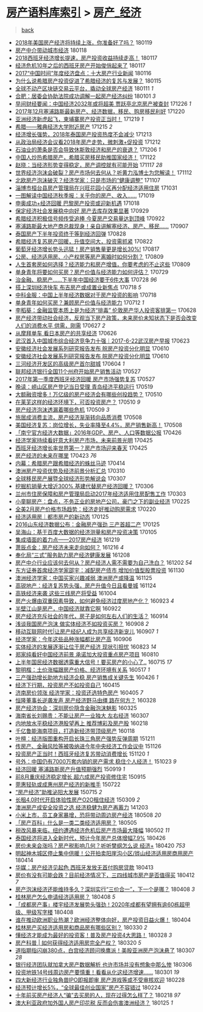 [房产语料库索引](../../README.md)  > [房产_经济](房产_经济.md)
====
> [back](../README.md)

- [2018年美国房产经济将持续上涨，你准备好了吗？](http://jkwz.applinzi.com/ittc/7060239253357724689.html#2018%E5%B9%B4%E7%BE%8E%E5%9B%BD%E6%88%BF%E4%BA%A7%E7%BB%8F%E6%B5%8E%E5%B0%86%E6%8C%81%E7%BB%AD%E4%B8%8A%E6%B6%A8%EF%BC%8C%E4%BD%A0%E5%87%86%E5%A4%87%E5%A5%BD%E4%BA%86%E5%90%97%EF%BC%9F) 180119  
- [房产中介带动城市经济](http://jkwz.applinzi.com/ittc/7059940765885531153.html#%E6%88%BF%E4%BA%A7%E4%B8%AD%E4%BB%8B%E5%B8%A6%E5%8A%A8%E5%9F%8E%E5%B8%82%E7%BB%8F%E6%B5%8E) 180118  
- [2018西班牙经济增长提速，房产投资收益持续走高！](http://jkwz.applinzi.com/ittc/7059484341841691654.html#2018%E8%A5%BF%E7%8F%AD%E7%89%99%E7%BB%8F%E6%B5%8E%E5%A2%9E%E9%95%BF%E6%8F%90%E9%80%9F%EF%BC%8C%E6%88%BF%E4%BA%A7%E6%8A%95%E8%B5%84%E6%94%B6%E7%9B%8A%E6%8C%81%E7%BB%AD%E8%B5%B0%E9%AB%98%EF%BC%81) 180117  
- [经济危机10年之后的西班牙房产开始俊俏起来了](http://jkwz.applinzi.com/ittc/7059470127374795787.html#%E7%BB%8F%E6%B5%8E%E5%8D%B1%E6%9C%BA10%E5%B9%B4%E4%B9%8B%E5%90%8E%E7%9A%84%E8%A5%BF%E7%8F%AD%E7%89%99%E6%88%BF%E4%BA%A7%E5%BC%80%E5%A7%8B%E4%BF%8A%E4%BF%8F%E8%B5%B7%E6%9D%A5%E4%BA%86) 180117  
- [2017“中国时间”年度经济盘点：十大房产行业新闻](http://jkwz.applinzi.com/ittc/7059106626202502151.html#2017%E2%80%9C%E4%B8%AD%E5%9B%BD%E6%97%B6%E9%97%B4%E2%80%9D%E5%B9%B4%E5%BA%A6%E7%BB%8F%E6%B5%8E%E7%9B%98%E7%82%B9%EF%BC%9A%E5%8D%81%E5%A4%A7%E6%88%BF%E4%BA%A7%E8%A1%8C%E4%B8%9A%E6%96%B0%E9%97%BB) 180116  
- [为什么说希腊房产投资促进了希腊经济的复苏与发展？](http://jkwz.applinzi.com/ittc/7058856393501574151.html#%E4%B8%BA%E4%BB%80%E4%B9%88%E8%AF%B4%E5%B8%8C%E8%85%8A%E6%88%BF%E4%BA%A7%E6%8A%95%E8%B5%84%E4%BF%83%E8%BF%9B%E4%BA%86%E5%B8%8C%E8%85%8A%E7%BB%8F%E6%B5%8E%E7%9A%84%E5%A4%8D%E8%8B%8F%E4%B8%8E%E5%8F%91%E5%B1%95%EF%BC%9F) 180115  
- [全球不动产区块链交易云平台，撬动全球房产经济](http://jkwz.applinzi.com/ittc/7057267018741318666.html#%E5%85%A8%E7%90%83%E4%B8%8D%E5%8A%A8%E4%BA%A7%E5%8C%BA%E5%9D%97%E9%93%BE%E4%BA%A4%E6%98%93%E4%BA%91%E5%B9%B3%E5%8F%B0%EF%BC%8C%E6%92%AC%E5%8A%A8%E5%85%A8%E7%90%83%E6%88%BF%E4%BA%A7%E7%BB%8F%E6%B5%8E) 180111 *1* 
- [合肥：居委会协助法院成功调解一起房产经济纠纷](http://jkwz.applinzi.com/ittc/7053659303695614992.html#%E5%90%88%E8%82%A5%EF%BC%9A%E5%B1%85%E5%A7%94%E4%BC%9A%E5%8D%8F%E5%8A%A9%E6%B3%95%E9%99%A2%E6%88%90%E5%8A%9F%E8%B0%83%E8%A7%A3%E4%B8%80%E8%B5%B7%E6%88%BF%E4%BA%A7%E7%BB%8F%E6%B5%8E%E7%BA%A0%E7%BA%B7) 180101 *3* 
- [早间财经要闻：中国经济2032年或将超美 贾跃亭北京房产被查封](http://jkwz.applinzi.com/ittc/7051310027325834256.html#%E6%97%A9%E9%97%B4%E8%B4%A2%E7%BB%8F%E8%A6%81%E9%97%BB%EF%BC%9A%E4%B8%AD%E5%9B%BD%E7%BB%8F%E6%B5%8E2032%E5%B9%B4%E6%88%96%E5%B0%86%E8%B6%85%E7%BE%8E+%E8%B4%BE%E8%B7%83%E4%BA%AD%E5%8C%97%E4%BA%AC%E6%88%BF%E4%BA%A7%E8%A2%AB%E6%9F%A5%E5%B0%81) 171226 *1* 
- [2017年12月塞浦路斯最新房产、经济数据，移民、购房移民利好](http://jkwz.applinzi.com/ittc/7049187258505102353.html#2017%E5%B9%B412%E6%9C%88%E5%A1%9E%E6%B5%A6%E8%B7%AF%E6%96%AF%E6%9C%80%E6%96%B0%E6%88%BF%E4%BA%A7%E3%80%81%E7%BB%8F%E6%B5%8E%E6%95%B0%E6%8D%AE%EF%BC%8C%E7%A7%BB%E6%B0%91%E3%80%81%E8%B4%AD%E6%88%BF%E7%A7%BB%E6%B0%91%E5%88%A9%E5%A5%BD) 171220  
- [亚洲经济新虎起飞，柬埔寨房产投资正当时！](http://jkwz.applinzi.com/ittc/7048469593977259024.html#%E4%BA%9A%E6%B4%B2%E7%BB%8F%E6%B5%8E%E6%96%B0%E8%99%8E%E8%B5%B7%E9%A3%9E%EF%BC%8C%E6%9F%AC%E5%9F%94%E5%AF%A8%E6%88%BF%E4%BA%A7%E6%8A%95%E8%B5%84%E6%AD%A3%E5%BD%93%E6%97%B6%EF%BC%81) 171219 *1* 
- [希腊——雅典经济大学附近房产](http://jkwz.applinzi.com/ittc/7047262058364535825.html#%E5%B8%8C%E8%85%8A%E2%80%94%E2%80%94%E9%9B%85%E5%85%B8%E7%BB%8F%E6%B5%8E%E5%A4%A7%E5%AD%A6%E9%99%84%E8%BF%91%E6%88%BF%E4%BA%A7) 171215 *2* 
- [经济增长强势，2018年泰国房产投资热度不会减少](http://jkwz.applinzi.com/ittc/7046510095867855889.html#%E7%BB%8F%E6%B5%8E%E5%A2%9E%E9%95%BF%E5%BC%BA%E5%8A%BF%EF%BC%8C2018%E5%B9%B4%E6%B3%B0%E5%9B%BD%E6%88%BF%E4%BA%A7%E6%8A%95%E8%B5%84%E7%83%AD%E5%BA%A6%E4%B8%8D%E4%BC%9A%E5%87%8F%E5%B0%91) 171213  
- [从政治局经济会议看2018年房产走势，微刺激+促投资](http://jkwz.applinzi.com/ittc/7046135120275178512.html#%E4%BB%8E%E6%94%BF%E6%B2%BB%E5%B1%80%E7%BB%8F%E6%B5%8E%E4%BC%9A%E8%AE%AE%E7%9C%8B2018%E5%B9%B4%E6%88%BF%E4%BA%A7%E8%B5%B0%E5%8A%BF%EF%BC%8C%E5%BE%AE%E5%88%BA%E6%BF%80%2B%E4%BF%83%E6%8A%95%E8%B5%84) 171212  
- [石油业的萧条是否会导致休斯敦经济和房产的衰退？](http://jkwz.applinzi.com/ittc/7043978505904194577.html#%E7%9F%B3%E6%B2%B9%E4%B8%9A%E7%9A%84%E8%90%A7%E6%9D%A1%E6%98%AF%E5%90%A6%E4%BC%9A%E5%AF%BC%E8%87%B4%E4%BC%91%E6%96%AF%E6%95%A6%E7%BB%8F%E6%B5%8E%E5%92%8C%E6%88%BF%E4%BA%A7%E7%9A%84%E8%A1%B0%E9%80%80%EF%BC%9F) 171206 *1* 
- [中国人炒热希腊房产，希腊买房移民助推国家经济！](http://jkwz.applinzi.com/ittc/7038829831570064400.html#%E4%B8%AD%E5%9B%BD%E4%BA%BA%E7%82%92%E7%83%AD%E5%B8%8C%E8%85%8A%E6%88%BF%E4%BA%A7%EF%BC%8C%E5%B8%8C%E8%85%8A%E4%B9%B0%E6%88%BF%E7%A7%BB%E6%B0%91%E5%8A%A9%E6%8E%A8%E5%9B%BD%E5%AE%B6%E7%BB%8F%E6%B5%8E%EF%BC%81) 171122  
- [赵晓：当经济形势变得稳定，房产调控就有可能开始](http://jkwz.applinzi.com/ittc/7036831982686831633.html#%E8%B5%B5%E6%99%93%EF%BC%9A%E5%BD%93%E7%BB%8F%E6%B5%8E%E5%BD%A2%E5%8A%BF%E5%8F%98%E5%BE%97%E7%A8%B3%E5%AE%9A%EF%BC%8C%E6%88%BF%E4%BA%A7%E8%B0%83%E6%8E%A7%E5%B0%B1%E6%9C%89%E5%8F%AF%E8%83%BD%E5%BC%80%E5%A7%8B) 171117 *28* 
- [世界经济泡沫会破裂？房产市场何去何从？听黄力泓博士为您解读！](http://jkwz.applinzi.com/ittc/7035068648262206481.html#%E4%B8%96%E7%95%8C%E7%BB%8F%E6%B5%8E%E6%B3%A1%E6%B2%AB%E4%BC%9A%E7%A0%B4%E8%A3%82%EF%BC%9F%E6%88%BF%E4%BA%A7%E5%B8%82%E5%9C%BA%E4%BD%95%E5%8E%BB%E4%BD%95%E4%BB%8E%EF%BC%9F%E5%90%AC%E9%BB%84%E5%8A%9B%E6%B3%93%E5%8D%9A%E5%A3%AB%E4%B8%BA%E6%82%A8%E8%A7%A3%E8%AF%BB%EF%BC%81) 171112  
- [北欧房产泡沫破灭？经济学家：只是市场的“健康调整”](http://jkwz.applinzi.com/ittc/7033207547513799696.html#%E5%8C%97%E6%AC%A7%E6%88%BF%E4%BA%A7%E6%B3%A1%E6%B2%AB%E7%A0%B4%E7%81%AD%EF%BC%9F%E7%BB%8F%E6%B5%8E%E5%AD%A6%E5%AE%B6%EF%BC%9A%E5%8F%AA%E6%98%AF%E5%B8%82%E5%9C%BA%E7%9A%84%E2%80%9C%E5%81%A5%E5%BA%B7%E8%B0%83%E6%95%B4%E2%80%9D) 171107  
- [淄博市桓台县房产管理局在兴旺花园小区再分配经济适用住房](http://jkwz.applinzi.com/ittc/7030516740495246352.html#%E6%B7%84%E5%8D%9A%E5%B8%82%E6%A1%93%E5%8F%B0%E5%8E%BF%E6%88%BF%E4%BA%A7%E7%AE%A1%E7%90%86%E5%B1%80%E5%9C%A8%E5%85%B4%E6%97%BA%E8%8A%B1%E5%9B%AD%E5%B0%8F%E5%8C%BA%E5%86%8D%E5%88%86%E9%85%8D%E7%BB%8F%E6%B5%8E%E9%80%82%E7%94%A8%E4%BD%8F%E6%88%BF) 171031  
- [一图解读中国经济秋季报：关乎你的房产、收入……](http://jkwz.applinzi.com/ittc/7026191762350146576.html#%E4%B8%80%E5%9B%BE%E8%A7%A3%E8%AF%BB%E4%B8%AD%E5%9B%BD%E7%BB%8F%E6%B5%8E%E7%A7%8B%E5%AD%A3%E6%8A%A5%EF%BC%9A%E5%85%B3%E4%B9%8E%E4%BD%A0%E7%9A%84%E6%88%BF%E4%BA%A7%E3%80%81%E6%94%B6%E5%85%A5%E2%80%A6%E2%80%A6) 171019  
- [申奥成功+经济回暖 巴黎房产投资或迎新机遇](http://jkwz.applinzi.com/ittc/7025740197994693648.html#%E7%94%B3%E5%A5%A5%E6%88%90%E5%8A%9F%2B%E7%BB%8F%E6%B5%8E%E5%9B%9E%E6%9A%96+%E5%B7%B4%E9%BB%8E%E6%88%BF%E4%BA%A7%E6%8A%95%E8%B5%84%E6%88%96%E8%BF%8E%E6%96%B0%E6%9C%BA%E9%81%87) 171018  
- [保定经济社会发展稳中向好 房产去库存效果显著](http://jkwz.applinzi.com/ittc/7018679768986420240.html#%E4%BF%9D%E5%AE%9A%E7%BB%8F%E6%B5%8E%E7%A4%BE%E4%BC%9A%E5%8F%91%E5%B1%95%E7%A8%B3%E4%B8%AD%E5%90%91%E5%A5%BD+%E6%88%BF%E4%BA%A7%E5%8E%BB%E5%BA%93%E5%AD%98%E6%95%88%E6%9E%9C%E6%98%BE%E8%91%97) 170929  
- [希腊经济积极信号频传受追捧 今夏房产交易量达到顶峰](http://jkwz.applinzi.com/ittc/7016149523020383248.html#%E5%B8%8C%E8%85%8A%E7%BB%8F%E6%B5%8E%E7%A7%AF%E6%9E%81%E4%BF%A1%E5%8F%B7%E9%A2%91%E4%BC%A0%E5%8F%97%E8%BF%BD%E6%8D%A7+%E4%BB%8A%E5%A4%8F%E6%88%BF%E4%BA%A7%E4%BA%A4%E6%98%93%E9%87%8F%E8%BE%BE%E5%88%B0%E9%A1%B6%E5%B3%B0) 170922  
- [塞浦路斯最大地产商总裁现身！亲自讲解塞经济、房产、移民……](http://jkwz.applinzi.com/ittc/7010523634328929296.html#%E5%A1%9E%E6%B5%A6%E8%B7%AF%E6%96%AF%E6%9C%80%E5%A4%A7%E5%9C%B0%E4%BA%A7%E5%95%86%E6%80%BB%E8%A3%81%E7%8E%B0%E8%BA%AB%EF%BC%81%E4%BA%B2%E8%87%AA%E8%AE%B2%E8%A7%A3%E5%A1%9E%E7%BB%8F%E6%B5%8E%E3%80%81%E6%88%BF%E4%BA%A7%E3%80%81%E7%A7%BB%E6%B0%91%E2%80%A6%E2%80%A6) 170907  
- [泰国房产下半年投资终于等到经济回弹](http://jkwz.applinzi.com/ittc/7006777221564597265.html#%E6%B3%B0%E5%9B%BD%E6%88%BF%E4%BA%A7%E4%B8%8B%E5%8D%8A%E5%B9%B4%E6%8A%95%E8%B5%84%E7%BB%88%E4%BA%8E%E7%AD%89%E5%88%B0%E7%BB%8F%E6%B5%8E%E5%9B%9E%E5%BC%B9) 170828  
- [希腊经济复苏房产回暖，升值空间大，投资需抓紧](http://jkwz.applinzi.com/ittc/7004622381610714128.html#%E5%B8%8C%E8%85%8A%E7%BB%8F%E6%B5%8E%E5%A4%8D%E8%8B%8F%E6%88%BF%E4%BA%A7%E5%9B%9E%E6%9A%96%EF%BC%8C%E5%8D%87%E5%80%BC%E7%A9%BA%E9%97%B4%E5%A4%A7%EF%BC%8C%E6%8A%95%E8%B5%84%E9%9C%80%E6%8A%93%E7%B4%A7) 170822  
- [葡萄牙经济增长势头迅猛！房产销售量更是增长30%!](http://jkwz.applinzi.com/ittc/7002702646291743761.html#%E8%91%A1%E8%90%84%E7%89%99%E7%BB%8F%E6%B5%8E%E5%A2%9E%E9%95%BF%E5%8A%BF%E5%A4%B4%E8%BF%85%E7%8C%9B%EF%BC%81%E6%88%BF%E4%BA%A7%E9%94%80%E5%94%AE%E9%87%8F%E6%9B%B4%E6%98%AF%E5%A2%9E%E9%95%BF30%25%21) 170817  
- [公房、经济适用房、小产权房等房产离婚时如何分割？](http://jkwz.applinzi.com/ittc/6999811542298919952.html#%E5%85%AC%E6%88%BF%E3%80%81%E7%BB%8F%E6%B5%8E%E9%80%82%E7%94%A8%E6%88%BF%E3%80%81%E5%B0%8F%E4%BA%A7%E6%9D%83%E6%88%BF%E7%AD%89%E6%88%BF%E4%BA%A7%E7%A6%BB%E5%A9%9A%E6%97%B6%E5%A6%82%E4%BD%95%E5%88%86%E5%89%B2%EF%BC%9F) 170809  
- [人生首套房如何选择？经济能力和房产增值，你要考虑的不止这些](http://jkwz.applinzi.com/ittc/6999748605915956240.html#%E4%BA%BA%E7%94%9F%E9%A6%96%E5%A5%97%E6%88%BF%E5%A6%82%E4%BD%95%E9%80%89%E6%8B%A9%EF%BC%9F%E7%BB%8F%E6%B5%8E%E8%83%BD%E5%8A%9B%E5%92%8C%E6%88%BF%E4%BA%A7%E5%A2%9E%E5%80%BC%EF%BC%8C%E4%BD%A0%E8%A6%81%E8%80%83%E8%99%91%E7%9A%84%E4%B8%8D%E6%AD%A2%E8%BF%99%E4%BA%9B) 170809  
- [单身青年将要如何买房？房产价值与经济能力如何评估？](http://jkwz.applinzi.com/ittc/6995793232993453072.html#%E5%8D%95%E8%BA%AB%E9%9D%92%E5%B9%B4%E5%B0%86%E8%A6%81%E5%A6%82%E4%BD%95%E4%B9%B0%E6%88%BF%EF%BC%9F%E6%88%BF%E4%BA%A7%E4%BB%B7%E5%80%BC%E4%B8%8E%E7%BB%8F%E6%B5%8E%E8%83%BD%E5%8A%9B%E5%A6%82%E4%BD%95%E8%AF%84%E4%BC%B0%EF%BC%9F) 170729  
- [治金融、稳房产……下半年中国经济要干6件大事](http://jkwz.applinzi.com/ittc/6995153463905092624.html#%E6%B2%BB%E9%87%91%E8%9E%8D%E3%80%81%E7%A8%B3%E6%88%BF%E4%BA%A7%E2%80%A6%E2%80%A6%E4%B8%8B%E5%8D%8A%E5%B9%B4%E4%B8%AD%E5%9B%BD%E7%BB%8F%E6%B5%8E%E8%A6%81%E5%B9%B26%E4%BB%B6%E5%A4%A7%E4%BA%8B) 170728 *96* 
- [搭上深圳经济快车 布吉房产或成置业新焦点](http://jkwz.applinzi.com/ittc/6991706877036332049.html#%E6%90%AD%E4%B8%8A%E6%B7%B1%E5%9C%B3%E7%BB%8F%E6%B5%8E%E5%BF%AB%E8%BD%A6+%E5%B8%83%E5%90%89%E6%88%BF%E4%BA%A7%E6%88%96%E6%88%90%E7%BD%AE%E4%B8%9A%E6%96%B0%E7%84%A6%E7%82%B9) 170718 *5* 
- [中科金服：中国上半年经济数据对于房产投资的影响](http://jkwz.applinzi.com/ittc/6991699160083203089.html#%E4%B8%AD%E7%A7%91%E9%87%91%E6%9C%8D%EF%BC%9A%E4%B8%AD%E5%9B%BD%E4%B8%8A%E5%8D%8A%E5%B9%B4%E7%BB%8F%E6%B5%8E%E6%95%B0%E6%8D%AE%E5%AF%B9%E4%BA%8E%E6%88%BF%E4%BA%A7%E6%8A%95%E8%B5%84%E7%9A%84%E5%BD%B1%E5%93%8D) 170718  
- [单身青年如何买房？兼顾房产价值与经济能力](http://jkwz.applinzi.com/ittc/6989510243443541009.html#%E5%8D%95%E8%BA%AB%E9%9D%92%E5%B9%B4%E5%A6%82%E4%BD%95%E4%B9%B0%E6%88%BF%EF%BC%9F%E5%85%BC%E9%A1%BE%E6%88%BF%E4%BA%A7%E4%BB%B7%E5%80%BC%E4%B8%8E%E7%BB%8F%E6%B5%8E%E8%83%BD%E5%8A%9B) 170712 *1* 
- [李稻葵：金融监管本质上是为经济“排毒” 伦敦房产华人投资客排第一](http://jkwz.applinzi.com/ittc/6984275726428537861.html#%E6%9D%8E%E7%A8%BB%E8%91%B5%EF%BC%9A%E9%87%91%E8%9E%8D%E7%9B%91%E7%AE%A1%E6%9C%AC%E8%B4%A8%E4%B8%8A%E6%98%AF%E4%B8%BA%E7%BB%8F%E6%B5%8E%E2%80%9C%E6%8E%92%E6%AF%92%E2%80%9D+%E4%BC%A6%E6%95%A6%E6%88%BF%E4%BA%A7%E5%8D%8E%E4%BA%BA%E6%8A%95%E8%B5%84%E5%AE%A2%E6%8E%92%E7%AC%AC%E4%B8%80) 170628  
- [房产经济带动社会经济，反观当下房产政策，未来房价未知状态下是否会改变人们的消费水平 供需，刚需](http://jkwz.applinzi.com/ittc/6982748222488314885.html#%E6%88%BF%E4%BA%A7%E7%BB%8F%E6%B5%8E%E5%B8%A6%E5%8A%A8%E7%A4%BE%E4%BC%9A%E7%BB%8F%E6%B5%8E%EF%BC%8C%E5%8F%8D%E8%A7%82%E5%BD%93%E4%B8%8B%E6%88%BF%E4%BA%A7%E6%94%BF%E7%AD%96%EF%BC%8C%E6%9C%AA%E6%9D%A5%E6%88%BF%E4%BB%B7%E6%9C%AA%E7%9F%A5%E7%8A%B6%E6%80%81%E4%B8%8B%E6%98%AF%E5%90%A6%E4%BC%9A%E6%94%B9%E5%8F%98%E4%BA%BA%E4%BB%AC%E7%9A%84%E6%B6%88%E8%B4%B9%E6%B0%B4%E5%B9%B3+%E4%BE%9B%E9%9C%80%EF%BC%8C%E5%88%9A%E9%9C%80) 170627 *2* 
- [从摩拜单车 看日本房产的共享经济](http://jkwz.applinzi.com/ittc/6983555238408487941.html#%E4%BB%8E%E6%91%A9%E6%8B%9C%E5%8D%95%E8%BD%A6+%E7%9C%8B%E6%97%A5%E6%9C%AC%E6%88%BF%E4%BA%A7%E7%9A%84%E5%85%B1%E4%BA%AB%E7%BB%8F%E6%B5%8E) 170626  
- [武汉首入中国城市综合经济竞争力十强｜2017-6-22武汉房产早报](http://jkwz.applinzi.com/ittc/6982279640738432005.html#%E6%AD%A6%E6%B1%89%E9%A6%96%E5%85%A5%E4%B8%AD%E5%9B%BD%E5%9F%8E%E5%B8%82%E7%BB%BC%E5%90%88%E7%BB%8F%E6%B5%8E%E7%AB%9E%E4%BA%89%E5%8A%9B%E5%8D%81%E5%BC%BA%EF%BD%9C2017-6-22%E6%AD%A6%E6%B1%89%E6%88%BF%E4%BA%A7%E6%97%A9%E6%8A%A5) 170623  
- [安徽经济社会发展系列研究报告发布 皖房产投资分化明显](http://jkwz.applinzi.com/ittc/6977678556199912452.html#%E5%AE%89%E5%BE%BD%E7%BB%8F%E6%B5%8E%E7%A4%BE%E4%BC%9A%E5%8F%91%E5%B1%95%E7%B3%BB%E5%88%97%E7%A0%94%E7%A9%B6%E6%8A%A5%E5%91%8A%E5%8F%91%E5%B8%83+%E7%9A%96%E6%88%BF%E4%BA%A7%E6%8A%95%E8%B5%84%E5%88%86%E5%8C%96%E6%98%8E%E6%98%BE) 170610  
- [安徽经济社会发展系列研究报告发布 皖房产投资分化明显](http://jkwz.applinzi.com/ittc/6977635241198879748.html#%E5%AE%89%E5%BE%BD%E7%BB%8F%E6%B5%8E%E7%A4%BE%E4%BC%9A%E5%8F%91%E5%B1%95%E7%B3%BB%E5%88%97%E7%A0%94%E7%A9%B6%E6%8A%A5%E5%91%8A%E5%8F%91%E5%B8%83+%E7%9A%96%E6%88%BF%E4%BA%A7%E6%8A%95%E8%B5%84%E5%88%86%E5%8C%96%E6%98%8E%E6%98%BE) 170610  
- [三河经济开发区的高级房产首尔甜城](http://jkwz.applinzi.com/ittc/6975272961060635652.html#%E4%B8%89%E6%B2%B3%E7%BB%8F%E6%B5%8E%E5%BC%80%E5%8F%91%E5%8C%BA%E7%9A%84%E9%AB%98%E7%BA%A7%E6%88%BF%E4%BA%A7%E9%A6%96%E5%B0%94%E7%94%9C%E5%9F%8E) 170604 *1* 
- [联邦经济银行全国11个州府开始房产销售活动](http://jkwz.applinzi.com/ittc/6972423009695433733.html#%E8%81%94%E9%82%A6%E7%BB%8F%E6%B5%8E%E9%93%B6%E8%A1%8C%E5%85%A8%E5%9B%BD11%E4%B8%AA%E5%B7%9E%E5%BA%9C%E5%BC%80%E5%A7%8B%E6%88%BF%E4%BA%A7%E9%94%80%E5%94%AE%E6%B4%BB%E5%8A%A8) 170527  
- [2017年第一季度西班牙经济回暖 房产市场强势复苏](http://jkwz.applinzi.com/ittc/6972351754380248068.html#2017%E5%B9%B4%E7%AC%AC%E4%B8%80%E5%AD%A3%E5%BA%A6%E8%A5%BF%E7%8F%AD%E7%89%99%E7%BB%8F%E6%B5%8E%E5%9B%9E%E6%9A%96+%E6%88%BF%E4%BA%A7%E5%B8%82%E5%9C%BA%E5%BC%BA%E5%8A%BF%E5%A4%8D%E8%8B%8F) 170527  
- [晚读：崂山区房产登记当日受理 青岛经济平稳运行](http://jkwz.applinzi.com/ittc/6969410419293684740.html#%E6%99%9A%E8%AF%BB%EF%BC%9A%E5%B4%82%E5%B1%B1%E5%8C%BA%E6%88%BF%E4%BA%A7%E7%99%BB%E8%AE%B0%E5%BD%93%E6%97%A5%E5%8F%97%E7%90%86+%E9%9D%92%E5%B2%9B%E7%BB%8F%E6%B5%8E%E5%B9%B3%E7%A8%B3%E8%BF%90%E8%A1%8C) 170519  
- [大额融资增多！万亿级的房产经济会有哪些创投趋势？](http://jkwz.applinzi.com/ittc/6966144135714046981.html#%E5%A4%A7%E9%A2%9D%E8%9E%8D%E8%B5%84%E5%A2%9E%E5%A4%9A%EF%BC%81%E4%B8%87%E4%BA%BF%E7%BA%A7%E7%9A%84%E6%88%BF%E4%BA%A7%E7%BB%8F%E6%B5%8E%E4%BC%9A%E6%9C%89%E5%93%AA%E4%BA%9B%E5%88%9B%E6%8A%95%E8%B6%8B%E5%8A%BF%EF%BC%9F) 170510  
- [在莱芜这样的经济环境下，可否投资房产？](http://jkwz.applinzi.com/ittc/6965967071211947012.html#%E5%9C%A8%E8%8E%B1%E8%8A%9C%E8%BF%99%E6%A0%B7%E7%9A%84%E7%BB%8F%E6%B5%8E%E7%8E%AF%E5%A2%83%E4%B8%8B%EF%BC%8C%E5%8F%AF%E5%90%A6%E6%8A%95%E8%B5%84%E6%88%BF%E4%BA%A7%EF%BC%9F) 170510 *9* 
- [房产经济泡沫透漏着哪些危机](http://jkwz.applinzi.com/ittc/6965671616531923973.html#%E6%88%BF%E4%BA%A7%E7%BB%8F%E6%B5%8E%E6%B3%A1%E6%B2%AB%E9%80%8F%E6%BC%8F%E7%9D%80%E5%93%AA%E4%BA%9B%E5%8D%B1%E6%9C%BA) 170509 *3* 
- [旅居成消费主流，房产经济渐渐转向品质消费](http://jkwz.applinzi.com/ittc/6965319472654058501.html#%E6%97%85%E5%B1%85%E6%88%90%E6%B6%88%E8%B4%B9%E4%B8%BB%E6%B5%81%EF%BC%8C%E6%88%BF%E4%BA%A7%E7%BB%8F%E6%B5%8E%E6%B8%90%E6%B8%90%E8%BD%AC%E5%90%91%E5%93%81%E8%B4%A8%E6%B6%88%E8%B4%B9) 170508  
- [美国经济复苏：岗位增长，失业率降至4.4%，房产销售新高！](http://jkwz.applinzi.com/ittc/6965286357021754373.html#%E7%BE%8E%E5%9B%BD%E7%BB%8F%E6%B5%8E%E5%A4%8D%E8%8B%8F%EF%BC%9A%E5%B2%97%E4%BD%8D%E5%A2%9E%E9%95%BF%EF%BC%8C%E5%A4%B1%E4%B8%9A%E7%8E%87%E9%99%8D%E8%87%B34.4%25%EF%BC%8C%E6%88%BF%E4%BA%A7%E9%94%80%E5%94%AE%E6%96%B0%E9%AB%98%EF%BC%81) 170508  
- [「南宁官方经济大数据」2016年GDP、房产、人口等数据公报](http://jkwz.applinzi.com/ittc/6960817132433572868.html#%E3%80%8C%E5%8D%97%E5%AE%81%E5%AE%98%E6%96%B9%E7%BB%8F%E6%B5%8E%E5%A4%A7%E6%95%B0%E6%8D%AE%E3%80%8D2016%E5%B9%B4GDP%E3%80%81%E6%88%BF%E4%BA%A7%E3%80%81%E4%BA%BA%E5%8F%A3%E7%AD%89%E6%95%B0%E6%8D%AE%E5%85%AC%E6%8A%A5) 170426  
- [经济学家持续看好意大利房产市场，未来前景光明](http://jkwz.applinzi.com/ittc/6960518463884887044.html#%E7%BB%8F%E6%B5%8E%E5%AD%A6%E5%AE%B6%E6%8C%81%E7%BB%AD%E7%9C%8B%E5%A5%BD%E6%84%8F%E5%A4%A7%E5%88%A9%E6%88%BF%E4%BA%A7%E5%B8%82%E5%9C%BA%EF%BC%8C%E6%9C%AA%E6%9D%A5%E5%89%8D%E6%99%AF%E5%85%89%E6%98%8E) 170425  
- [西班牙经济增长率世界第一？房产市场迎来春天](http://jkwz.applinzi.com/ittc/6960517103437218821.html#%E8%A5%BF%E7%8F%AD%E7%89%99%E7%BB%8F%E6%B5%8E%E5%A2%9E%E9%95%BF%E7%8E%87%E4%B8%96%E7%95%8C%E7%AC%AC%E4%B8%80%EF%BC%9F%E6%88%BF%E4%BA%A7%E5%B8%82%E5%9C%BA%E8%BF%8E%E6%9D%A5%E6%98%A5%E5%A4%A9) 170425  
- [房产经济的未来在哪里](http://jkwz.applinzi.com/ittc/6959861187327034373.html#%E6%88%BF%E4%BA%A7%E7%BB%8F%E6%B5%8E%E7%9A%84%E6%9C%AA%E6%9D%A5%E5%9C%A8%E5%93%AA%E9%87%8C) 170423 *76* 
- [内幕：希腊房产跟希腊经济的蛛丝马迹](http://jkwz.applinzi.com/ittc/6956420501034501125.html#%E5%86%85%E5%B9%95%EF%BC%9A%E5%B8%8C%E8%85%8A%E6%88%BF%E4%BA%A7%E8%B7%9F%E5%B8%8C%E8%85%8A%E7%BB%8F%E6%B5%8E%E7%9A%84%E8%9B%9B%E4%B8%9D%E9%A9%AC%E8%BF%B9) 170414  
- [澳洲房产投资优势及经济前景分析汇总](http://jkwz.applinzi.com/ittc/6943465415094305797.html#%E6%BE%B3%E6%B4%B2%E6%88%BF%E4%BA%A7%E6%8A%95%E8%B5%84%E4%BC%98%E5%8A%BF%E5%8F%8A%E7%BB%8F%E6%B5%8E%E5%89%8D%E6%99%AF%E5%88%86%E6%9E%90%E6%B1%87%E6%80%BB) 170310  
- [全球移民房产展暨全球经济形势解说会](http://jkwz.applinzi.com/ittc/6942314759268598789.html#%E5%85%A8%E7%90%83%E7%A7%BB%E6%B0%91%E6%88%BF%E4%BA%A7%E5%B1%95%E6%9A%A8%E5%85%A8%E7%90%83%E7%BB%8F%E6%B5%8E%E5%BD%A2%E5%8A%BF%E8%A7%A3%E8%AF%B4%E4%BC%9A) 170307  
- [挖掘机销量大增近300% 基建代替房产经济回暖？](http://jkwz.applinzi.com/ittc/6941950355322700804.html#%E6%8C%96%E6%8E%98%E6%9C%BA%E9%94%80%E9%87%8F%E5%A4%A7%E5%A2%9E%E8%BF%91300%25+%E5%9F%BA%E5%BB%BA%E4%BB%A3%E6%9B%BF%E6%88%BF%E4%BA%A7%E7%BB%8F%E6%B5%8E%E5%9B%9E%E6%9A%96%EF%BC%9F) 170306  
- [兰州市住房保障和房产管理局启动2017年经济适用住房配售工作](http://jkwz.applinzi.com/ittc/6940838086987744260.html#%E5%85%B0%E5%B7%9E%E5%B8%82%E4%BD%8F%E6%88%BF%E4%BF%9D%E9%9A%9C%E5%92%8C%E6%88%BF%E4%BA%A7%E7%AE%A1%E7%90%86%E5%B1%80%E5%90%AF%E5%8A%A82017%E5%B9%B4%E7%BB%8F%E6%B5%8E%E9%80%82%E7%94%A8%E4%BD%8F%E6%88%BF%E9%85%8D%E5%94%AE%E5%B7%A5%E4%BD%9C) 170303  
- [小童聊房产：盘点，不务正业的房地产公司，豪门之下的副业经济](http://jkwz.applinzi.com/ittc/6938682801540039685.html#%E5%B0%8F%E7%AB%A5%E8%81%8A%E6%88%BF%E4%BA%A7%EF%BC%9A%E7%9B%98%E7%82%B9%EF%BC%8C%E4%B8%8D%E5%8A%A1%E6%AD%A3%E4%B8%9A%E7%9A%84%E6%88%BF%E5%9C%B0%E4%BA%A7%E5%85%AC%E5%8F%B8%EF%BC%8C%E8%B1%AA%E9%97%A8%E4%B9%8B%E4%B8%8B%E7%9A%84%E5%89%AF%E4%B8%9A%E7%BB%8F%E6%B5%8E) 170225  
- [全美2月房产价格市场趋势：经济走好推动购房需求](http://jkwz.applinzi.com/ittc/6936758153642509317.html#%E5%85%A8%E7%BE%8E2%E6%9C%88%E6%88%BF%E4%BA%A7%E4%BB%B7%E6%A0%BC%E5%B8%82%E5%9C%BA%E8%B6%8B%E5%8A%BF%EF%BC%9A%E7%BB%8F%E6%B5%8E%E8%B5%B0%E5%A5%BD%E6%8E%A8%E5%8A%A8%E8%B4%AD%E6%88%BF%E9%9C%80%E6%B1%82) 170220  
- [经济适用房｜都市房产的新动态](http://jkwz.applinzi.com/ittc/6927036231123993604.html#%E7%BB%8F%E6%B5%8E%E9%80%82%E7%94%A8%E6%88%BF%EF%BD%9C%E9%83%BD%E5%B8%82%E6%88%BF%E4%BA%A7%E7%9A%84%E6%96%B0%E5%8A%A8%E6%80%81) 170125  
- [2016山东经济数据公布：金融房产强劲 三产首超二产](http://jkwz.applinzi.com/ittc/6926979412896793605.html#2016%E5%B1%B1%E4%B8%9C%E7%BB%8F%E6%B5%8E%E6%95%B0%E6%8D%AE%E5%85%AC%E5%B8%83%EF%BC%9A%E9%87%91%E8%9E%8D%E6%88%BF%E4%BA%A7%E5%BC%BA%E5%8A%B2+%E4%B8%89%E4%BA%A7%E9%A6%96%E8%B6%85%E4%BA%8C%E4%BA%A7) 170125  
- [吴海山：基于百度大数据的经济测量和房产投资决策](http://jkwz.applinzi.com/ittc/6919601258142106629.html#%E5%90%B4%E6%B5%B7%E5%B1%B1%EF%BC%9A%E5%9F%BA%E4%BA%8E%E7%99%BE%E5%BA%A6%E5%A4%A7%E6%95%B0%E6%8D%AE%E7%9A%84%E7%BB%8F%E6%B5%8E%E6%B5%8B%E9%87%8F%E5%92%8C%E6%88%BF%E4%BA%A7%E6%8A%95%E8%B5%84%E5%86%B3%E7%AD%96) 170105  
- [集成墙面的着力点——2017房产经济](http://jkwz.applinzi.com/ittc/6913347414638724100.html#%E9%9B%86%E6%88%90%E5%A2%99%E9%9D%A2%E7%9A%84%E7%9D%80%E5%8A%9B%E7%82%B9%E2%80%94%E2%80%942017%E6%88%BF%E4%BA%A7%E7%BB%8F%E6%B5%8E) 161219  
- [萧辰点金：房产经济未来走向如何？](http://jkwz.applinzi.com/ittc/6912371608038933508.html#%E8%90%A7%E8%BE%B0%E7%82%B9%E9%87%91%EF%BC%9A%E6%88%BF%E4%BA%A7%E7%BB%8F%E6%B5%8E%E6%9C%AA%E6%9D%A5%E8%B5%B0%E5%90%91%E5%A6%82%E4%BD%95%EF%BC%9F) 161216 *4* 
- [奉化局“三式”服务助力房产经济健康发展](http://jkwz.applinzi.com/ittc/6909192262885311493.html#%E5%A5%89%E5%8C%96%E5%B1%80%E2%80%9C%E4%B8%89%E5%BC%8F%E2%80%9D%E6%9C%8D%E5%8A%A1%E5%8A%A9%E5%8A%9B%E6%88%BF%E4%BA%A7%E7%BB%8F%E6%B5%8E%E5%81%A5%E5%BA%B7%E5%8F%91%E5%B1%95) 161208  
- [房产中介行业应该何去何从？房产经济人需不需要为自己洗白？](http://jkwz.applinzi.com/ittc/6906961415494960133.html#%E6%88%BF%E4%BA%A7%E4%B8%AD%E4%BB%8B%E8%A1%8C%E4%B8%9A%E5%BA%94%E8%AF%A5%E4%BD%95%E5%8E%BB%E4%BD%95%E4%BB%8E%EF%BC%9F%E6%88%BF%E4%BA%A7%E7%BB%8F%E6%B5%8E%E4%BA%BA%E9%9C%80%E4%B8%8D%E9%9C%80%E8%A6%81%E4%B8%BA%E8%87%AA%E5%B7%B1%E6%B4%97%E7%99%BD%EF%BC%9F) 161202 *54* 
- [东方证券首席经济学家邵宇：减配房产债市 增加价值型股票投资](http://jkwz.applinzi.com/ittc/6906371203844801541.html#%E4%B8%9C%E6%96%B9%E8%AF%81%E5%88%B8%E9%A6%96%E5%B8%AD%E7%BB%8F%E6%B5%8E%E5%AD%A6%E5%AE%B6%E9%82%B5%E5%AE%87%EF%BC%9A%E5%87%8F%E9%85%8D%E6%88%BF%E4%BA%A7%E5%80%BA%E5%B8%82+%E5%A2%9E%E5%8A%A0%E4%BB%B7%E5%80%BC%E5%9E%8B%E8%82%A1%E7%A5%A8%E6%8A%95%E8%B5%84) 161130  
- [澳洲经济学家：中国买家兴趣减弱 澳洲房产或降温](http://jkwz.applinzi.com/ittc/6904454579730514948.html#%E6%BE%B3%E6%B4%B2%E7%BB%8F%E6%B5%8E%E5%AD%A6%E5%AE%B6%EF%BC%9A%E4%B8%AD%E5%9B%BD%E4%B9%B0%E5%AE%B6%E5%85%B4%E8%B6%A3%E5%87%8F%E5%BC%B1+%E6%BE%B3%E6%B4%B2%E6%88%BF%E4%BA%A7%E6%88%96%E9%99%8D%E6%B8%A9) 161125  
- [高锐地产：经济复苏势头强，房产升值今日且看曼城](http://jkwz.applinzi.com/ittc/6904097889562657796.html#%E9%AB%98%E9%94%90%E5%9C%B0%E4%BA%A7%EF%BC%9A%E7%BB%8F%E6%B5%8E%E5%A4%8D%E8%8B%8F%E5%8A%BF%E5%A4%B4%E5%BC%BA%EF%BC%8C%E6%88%BF%E4%BA%A7%E5%8D%87%E5%80%BC%E4%BB%8A%E6%97%A5%E4%B8%94%E7%9C%8B%E6%9B%BC%E5%9F%8E) 161124  
- [高铁经济来袭 这些三线房产将受益](http://jkwz.applinzi.com/ittc/6885109447684260869.html#%E9%AB%98%E9%93%81%E7%BB%8F%E6%B5%8E%E6%9D%A5%E8%A2%AD+%E8%BF%99%E4%BA%9B%E4%B8%89%E7%BA%BF%E6%88%BF%E4%BA%A7%E5%B0%86%E5%8F%97%E7%9B%8A) 161004  
- [房产火爆由双重因素导致，如何避免经济过度房地产化？](http://jkwz.applinzi.com/ittc/6880989782888416261.html#%E6%88%BF%E4%BA%A7%E7%81%AB%E7%88%86%E7%94%B1%E5%8F%8C%E9%87%8D%E5%9B%A0%E7%B4%A0%E5%AF%BC%E8%87%B4%EF%BC%8C%E5%A6%82%E4%BD%95%E9%81%BF%E5%85%8D%E7%BB%8F%E6%B5%8E%E8%BF%87%E5%BA%A6%E6%88%BF%E5%9C%B0%E4%BA%A7%E5%8C%96%EF%BC%9F) 160923 *4* 
- [半壁江山是房产，中国经济就靠它啊](http://jkwz.applinzi.com/ittc/6880736579894641668.html#%E5%8D%8A%E5%A3%81%E6%B1%9F%E5%B1%B1%E6%98%AF%E6%88%BF%E4%BA%A7%EF%BC%8C%E4%B8%AD%E5%9B%BD%E7%BB%8F%E6%B5%8E%E5%B0%B1%E9%9D%A0%E5%AE%83%E5%95%8A) 160922  
- [房产经济充斥社会的年代，房子是如何左右人们的生活？](http://jkwz.applinzi.com/ittc/6877662742042903557.html#%E6%88%BF%E4%BA%A7%E7%BB%8F%E6%B5%8E%E5%85%85%E6%96%A5%E7%A4%BE%E4%BC%9A%E7%9A%84%E5%B9%B4%E4%BB%A3%EF%BC%8C%E6%88%BF%E5%AD%90%E6%98%AF%E5%A6%82%E4%BD%95%E5%B7%A6%E5%8F%B3%E4%BA%BA%E4%BB%AC%E7%9A%84%E7%94%9F%E6%B4%BB%EF%BC%9F) 160914  
- [浅谈我国房产泡沫 做实体经济不如投资买房？](http://jkwz.applinzi.com/ittc/6875415029549106180.html#%E6%B5%85%E8%B0%88%E6%88%91%E5%9B%BD%E6%88%BF%E4%BA%A7%E6%B3%A1%E6%B2%AB+%E5%81%9A%E5%AE%9E%E4%BD%93%E7%BB%8F%E6%B5%8E%E4%B8%8D%E5%A6%82%E6%8A%95%E8%B5%84%E4%B9%B0%E6%88%BF%EF%BC%9F) 160908 *2* 
- [移动互联网时代|让房产经纪人成为共享经济新宠儿](http://jkwz.applinzi.com/ittc/6875083702048130052.html#%E7%A7%BB%E5%8A%A8%E4%BA%92%E8%81%94%E7%BD%91%E6%97%B6%E4%BB%A3%7C%E8%AE%A9%E6%88%BF%E4%BA%A7%E7%BB%8F%E7%BA%AA%E4%BA%BA%E6%88%90%E4%B8%BA%E5%85%B1%E4%BA%AB%E7%BB%8F%E6%B5%8E%E6%96%B0%E5%AE%A0%E5%84%BF) 160907 *1* 
- [经济学家：今年这些品种涨幅都比房产高](http://jkwz.applinzi.com/ittc/6874814025988310021.html#%E7%BB%8F%E6%B5%8E%E5%AD%A6%E5%AE%B6%EF%BC%9A%E4%BB%8A%E5%B9%B4%E8%BF%99%E4%BA%9B%E5%93%81%E7%A7%8D%E6%B6%A8%E5%B9%85%E9%83%BD%E6%AF%94%E6%88%BF%E4%BA%A7%E9%AB%98) 160906  
- [实体经济的发展逐渐让位于房产经济 现状引担忧](http://jkwz.applinzi.com/ittc/6869600655530001413.html#%E5%AE%9E%E4%BD%93%E7%BB%8F%E6%B5%8E%E7%9A%84%E5%8F%91%E5%B1%95%E9%80%90%E6%B8%90%E8%AE%A9%E4%BD%8D%E4%BA%8E%E6%88%BF%E4%BA%A7%E7%BB%8F%E6%B5%8E+%E7%8E%B0%E7%8A%B6%E5%BC%95%E6%8B%85%E5%BF%A7) 160823 *14* 
- [郑家纯看好中国经济前景 承诺加大投资重点房产项目](http://jkwz.applinzi.com/ittc/6864800211192513541.html#%E9%83%91%E5%AE%B6%E7%BA%AF%E7%9C%8B%E5%A5%BD%E4%B8%AD%E5%9B%BD%E7%BB%8F%E6%B5%8E%E5%89%8D%E6%99%AF+%E6%89%BF%E8%AF%BA%E5%8A%A0%E5%A4%A7%E6%8A%95%E8%B5%84%E9%87%8D%E7%82%B9%E6%88%BF%E4%BA%A7%E9%A1%B9%E7%9B%AE) 160810  
- [上半年国民经济数据透露重大信号！要买房产的小心了..](http://jkwz.applinzi.com/ittc/6855118371598894084.html#%E4%B8%8A%E5%8D%8A%E5%B9%B4%E5%9B%BD%E6%B0%91%E7%BB%8F%E6%B5%8E%E6%95%B0%E6%8D%AE%E9%80%8F%E9%9C%B2%E9%87%8D%E5%A4%A7%E4%BF%A1%E5%8F%B7%EF%BC%81%E8%A6%81%E4%B9%B0%E6%88%BF%E4%BA%A7%E7%9A%84%E5%B0%8F%E5%BF%83%E4%BA%86..) 160715 *17* 
- [黎明楷：土价涨幅跟房产价格、经济环境有关系](http://jkwz.applinzi.com/ittc/6833149632737444868.html#%E9%BB%8E%E6%98%8E%E6%A5%B7%EF%BC%9A%E5%9C%9F%E4%BB%B7%E6%B6%A8%E5%B9%85%E8%B7%9F%E6%88%BF%E4%BA%A7%E4%BB%B7%E6%A0%BC%E3%80%81%E7%BB%8F%E6%B5%8E%E7%8E%AF%E5%A2%83%E6%9C%89%E5%85%B3%E7%B3%BB) 160517 *1* 
- [三产强劲增长助地方经济企稳 房产销售成关键先生](http://jkwz.applinzi.com/ittc/6825320019470582789.html#%E4%B8%89%E4%BA%A7%E5%BC%BA%E5%8A%B2%E5%A2%9E%E9%95%BF%E5%8A%A9%E5%9C%B0%E6%96%B9%E7%BB%8F%E6%B5%8E%E4%BC%81%E7%A8%B3+%E6%88%BF%E4%BA%A7%E9%94%80%E5%94%AE%E6%88%90%E5%85%B3%E9%94%AE%E5%85%88%E7%94%9F) 160426 *1* 
- [经济下行期，投资房产不如投资自己](http://jkwz.applinzi.com/ittc/6821320463821046788.html#%E7%BB%8F%E6%B5%8E%E4%B8%8B%E8%A1%8C%E6%9C%9F%EF%BC%8C%E6%8A%95%E8%B5%84%E6%88%BF%E4%BA%A7%E4%B8%8D%E5%A6%82%E6%8A%95%E8%B5%84%E8%87%AA%E5%B7%B1) 160415  
- [济南房价领涨 经济学家：投资还选特色房产](http://jkwz.applinzi.com/ittc/6817607204928488452.html#%E6%B5%8E%E5%8D%97%E6%88%BF%E4%BB%B7%E9%A2%86%E6%B6%A8+%E7%BB%8F%E6%B5%8E%E5%AD%A6%E5%AE%B6%EF%BC%9A%E6%8A%95%E8%B5%84%E8%BF%98%E9%80%89%E7%89%B9%E8%89%B2%E6%88%BF%E4%BA%A7) 160405 *7* 
- [恒隆董事长逆袭发声 房产经济野马由缰 路在何方？](http://jkwz.applinzi.com/ittc/6814689660148122629.html#%E6%81%92%E9%9A%86%E8%91%A3%E4%BA%8B%E9%95%BF%E9%80%86%E8%A2%AD%E5%8F%91%E5%A3%B0+%E6%88%BF%E4%BA%A7%E7%BB%8F%E6%B5%8E%E9%87%8E%E9%A9%AC%E7%94%B1%E7%BC%B0+%E8%B7%AF%E5%9C%A8%E4%BD%95%E6%96%B9%EF%BC%9F) 160328  
- [房产经济协会：深圳房价隐含金融泡沫魅影](http://jkwz.applinzi.com/ittc/6813436526549533700.html#%E6%88%BF%E4%BA%A7%E7%BB%8F%E6%B5%8E%E5%8D%8F%E4%BC%9A%EF%BC%9A%E6%B7%B1%E5%9C%B3%E6%88%BF%E4%BB%B7%E9%9A%90%E5%90%AB%E9%87%91%E8%9E%8D%E6%B3%A1%E6%B2%AB%E9%AD%85%E5%BD%B1) 160325  
- [海南省长刘赐贵：不能让房产一业独大 左右经济](http://jkwz.applinzi.com/ittc/6806765603889087493.html#%E6%B5%B7%E5%8D%97%E7%9C%81%E9%95%BF%E5%88%98%E8%B5%90%E8%B4%B5%EF%BC%9A%E4%B8%8D%E8%83%BD%E8%AE%A9%E6%88%BF%E4%BA%A7%E4%B8%80%E4%B8%9A%E7%8B%AC%E5%A4%A7+%E5%B7%A6%E5%8F%B3%E7%BB%8F%E6%B5%8E) 160307  
- [内地放水平稳经济港股望再上 推荐博彩及房产股](http://jkwz.applinzi.com/ittc/6800058202750190596.html#%E5%86%85%E5%9C%B0%E6%94%BE%E6%B0%B4%E5%B9%B3%E7%A8%B3%E7%BB%8F%E6%B5%8E%E6%B8%AF%E8%82%A1%E6%9C%9B%E5%86%8D%E4%B8%8A+%E6%8E%A8%E8%8D%90%E5%8D%9A%E5%BD%A9%E5%8F%8A%E6%88%BF%E4%BA%A7%E8%82%A1) 160218  
- [千亿鲁能海南项目，打造新经济带顶级房产](http://jkwz.applinzi.com/ittc/6788645985756644357.html#%E5%8D%83%E4%BA%BF%E9%B2%81%E8%83%BD%E6%B5%B7%E5%8D%97%E9%A1%B9%E7%9B%AE%EF%BC%8C%E6%89%93%E9%80%A0%E6%96%B0%E7%BB%8F%E6%B5%8E%E5%B8%A6%E9%A1%B6%E7%BA%A7%E6%88%BF%E4%BA%A7) 160118  
- [叶檀：经济版图重构开启长珠三角房产强势反弹周期](http://jkwz.applinzi.com/ittc/6774357956489643013.html#%E5%8F%B6%E6%AA%80%EF%BC%9A%E7%BB%8F%E6%B5%8E%E7%89%88%E5%9B%BE%E9%87%8D%E6%9E%84%E5%BC%80%E5%90%AF%E9%95%BF%E7%8F%A0%E4%B8%89%E8%A7%92%E6%88%BF%E4%BA%A7%E5%BC%BA%E5%8A%BF%E5%8F%8D%E5%BC%B9%E5%91%A8%E6%9C%9F) 151211  
- [传房产、金融风险等被吸纳进今年中央经济工作会议中](http://jkwz.applinzi.com/ittc/6768940615853409284.html#%E4%BC%A0%E6%88%BF%E4%BA%A7%E3%80%81%E9%87%91%E8%9E%8D%E9%A3%8E%E9%99%A9%E7%AD%89%E8%A2%AB%E5%90%B8%E7%BA%B3%E8%BF%9B%E4%BB%8A%E5%B9%B4%E4%B8%AD%E5%A4%AE%E7%BB%8F%E6%B5%8E%E5%B7%A5%E4%BD%9C%E4%BC%9A%E8%AE%AE%E4%B8%AD) 151126  
- [投资房产正当时！西班牙经济复苏带动消费增长](http://jkwz.applinzi.com/ittc/6766820837982471173.html#%E6%8A%95%E8%B5%84%E6%88%BF%E4%BA%A7%E6%AD%A3%E5%BD%93%E6%97%B6%EF%BC%81%E8%A5%BF%E7%8F%AD%E7%89%99%E7%BB%8F%E6%B5%8E%E5%A4%8D%E8%8B%8F%E5%B8%A6%E5%8A%A8%E6%B6%88%E8%B4%B9%E5%A2%9E%E9%95%BF) 151120 *1* 
- [号外：中国仍有7000万套内销的房产需求 稳住个人经济！](http://jkwz.applinzi.com/ittc/6756286305010058245.html#%E5%8F%B7%E5%A4%96%EF%BC%9A%E4%B8%AD%E5%9B%BD%E4%BB%8D%E6%9C%897000%E4%B8%87%E5%A5%97%E5%86%85%E9%94%80%E7%9A%84%E6%88%BF%E4%BA%A7%E9%9C%80%E6%B1%82+%E7%A8%B3%E4%BD%8F%E4%B8%AA%E4%BA%BA%E7%BB%8F%E6%B5%8E%EF%BC%81) 151023 *9* 
- [经济回暖 塞浦路斯房产升值预期强烈](http://jkwz.applinzi.com/ittc/6743829611360601092.html#%E7%BB%8F%E6%B5%8E%E5%9B%9E%E6%9A%96+%E5%A1%9E%E6%B5%A6%E8%B7%AF%E6%96%AF%E6%88%BF%E4%BA%A7%E5%8D%87%E5%80%BC%E9%A2%84%E6%9C%9F%E5%BC%BA%E7%83%88) 150919 *1* 
- [前8月重庆经济稳定增长 超六成房产投资修住宅](http://jkwz.applinzi.com/ittc/6742277994296542212.html#%E5%89%8D8%E6%9C%88%E9%87%8D%E5%BA%86%E7%BB%8F%E6%B5%8E%E7%A8%B3%E5%AE%9A%E5%A2%9E%E9%95%BF+%E8%B6%85%E5%85%AD%E6%88%90%E6%88%BF%E4%BA%A7%E6%8A%95%E8%B5%84%E4%BF%AE%E4%BD%8F%E5%AE%85) 150915  
- [莞惠轻轨或成惠州房产经济的新推手](http://jkwz.applinzi.com/ittc/547650614945182515.html#%E8%8E%9E%E6%83%A0%E8%BD%BB%E8%BD%A8%E6%88%96%E6%88%90%E6%83%A0%E5%B7%9E%E6%88%BF%E4%BA%A7%E7%BB%8F%E6%B5%8E%E7%9A%84%E6%96%B0%E6%8E%A8%E6%89%8B) 150722  
- [“房产经济”助推泌阳大发展](http://jkwz.applinzi.com/ittc/547650614945166459.html#%E2%80%9C%E6%88%BF%E4%BA%A7%E7%BB%8F%E6%B5%8E%E2%80%9D%E5%8A%A9%E6%8E%A8%E6%B3%8C%E9%98%B3%E5%A4%A7%E5%8F%91%E5%B1%95) 150715 *2* 
- [长租4.0时代开启体验性房产O2O租住经济](http://jkwz.applinzi.com/ittc/547650611395869593.html#%E9%95%BF%E7%A7%9F4.0%E6%97%B6%E4%BB%A3%E5%BC%80%E5%90%AF%E4%BD%93%E9%AA%8C%E6%80%A7%E6%88%BF%E4%BA%A7O2O%E7%A7%9F%E4%BD%8F%E7%BB%8F%E6%B5%8E) 150309 *2* 
- [澳洲房产成安全投资之选 经济稳健为房产再蓄力](http://jkwz.applinzi.com/ittc/547650611380924427.html#%E6%BE%B3%E6%B4%B2%E6%88%BF%E4%BA%A7%E6%88%90%E5%AE%89%E5%85%A8%E6%8A%95%E8%B5%84%E4%B9%8B%E9%80%89+%E7%BB%8F%E6%B5%8E%E7%A8%B3%E5%81%A5%E4%B8%BA%E6%88%BF%E4%BA%A7%E5%86%8D%E8%93%84%E5%8A%9B) 141203  
- [小米上市，员工身家暴增，恐将带动周边房产经济](http://jkwz.applinzi.com/ittc/7100692584387314698.html#%E5%B0%8F%E7%B1%B3%E4%B8%8A%E5%B8%82%EF%BC%8C%E5%91%98%E5%B7%A5%E8%BA%AB%E5%AE%B6%E6%9A%B4%E5%A2%9E%EF%BC%8C%E6%81%90%E5%B0%86%E5%B8%A6%E5%8A%A8%E5%91%A8%E8%BE%B9%E6%88%BF%E4%BA%A7%E7%BB%8F%E6%B5%8E) 180508 *20* 
- [「房产百科」什么是一类二类经济适用房？](http://jkwz.applinzi.com/ittc/7099586050718696459.html#%E3%80%8C%E6%88%BF%E4%BA%A7%E7%99%BE%E7%A7%91%E3%80%8D%E4%BB%80%E4%B9%88%E6%98%AF%E4%B8%80%E7%B1%BB%E4%BA%8C%E7%B1%BB%E7%BB%8F%E6%B5%8E%E9%80%82%E7%94%A8%E6%88%BF%EF%BC%9F) 180505  
- [税改风暴来临，纽约遭遇经济危机后房产市场最大降幅](http://jkwz.applinzi.com/ittc/7098564350724015111.html#%E7%A8%8E%E6%94%B9%E9%A3%8E%E6%9A%B4%E6%9D%A5%E4%B8%B4%EF%BC%8C%E7%BA%BD%E7%BA%A6%E9%81%AD%E9%81%87%E7%BB%8F%E6%B5%8E%E5%8D%B1%E6%9C%BA%E5%90%8E%E6%88%BF%E4%BA%A7%E5%B8%82%E5%9C%BA%E6%9C%80%E5%A4%A7%E9%99%8D%E5%B9%85) 180502 *11* 
- [泰国经济将进入全新时代，预计今年房产总体增幅7.9%](http://jkwz.applinzi.com/ittc/7096248072604746769.html#%E6%B3%B0%E5%9B%BD%E7%BB%8F%E6%B5%8E%E5%B0%86%E8%BF%9B%E5%85%A5%E5%85%A8%E6%96%B0%E6%97%B6%E4%BB%A3%EF%BC%8C%E9%A2%84%E8%AE%A1%E4%BB%8A%E5%B9%B4%E6%88%BF%E4%BA%A7%E6%80%BB%E4%BD%93%E5%A2%9E%E5%B9%857.9%25) 180426  
- [房价未来会涨吗？房产税影响几何？听听樊纲怎么说 经济+](http://jkwz.applinzi.com/ittc/7093992085109867531.html#%E6%88%BF%E4%BB%B7%E6%9C%AA%E6%9D%A5%E4%BC%9A%E6%B6%A8%E5%90%97%EF%BC%9F%E6%88%BF%E4%BA%A7%E7%A8%8E%E5%BD%B1%E5%93%8D%E5%87%A0%E4%BD%95%EF%BC%9F%E5%90%AC%E5%90%AC%E6%A8%8A%E7%BA%B2%E6%80%8E%E4%B9%88%E8%AF%B4+%E7%BB%8F%E6%B5%8E%2B) 180420 *753* 
- [明起神木城区停止集中供暖！公开拍卖阳崖沟小区/铧山经济适用房商用房产](http://jkwz.applinzi.com/ittc/7091806372213818378.html#%E6%98%8E%E8%B5%B7%E7%A5%9E%E6%9C%A8%E5%9F%8E%E5%8C%BA%E5%81%9C%E6%AD%A2%E9%9B%86%E4%B8%AD%E4%BE%9B%E6%9A%96%EF%BC%81%E5%85%AC%E5%BC%80%E6%8B%8D%E5%8D%96%E9%98%B3%E5%B4%96%E6%B2%9F%E5%B0%8F%E5%8C%BA%2F%E9%93%A7%E5%B1%B1%E7%BB%8F%E6%B5%8E%E9%80%82%E7%94%A8%E6%88%BF%E5%95%86%E7%94%A8%E6%88%BF%E4%BA%A7) 180414  
- [华媒：房产经济见起色 西班牙发放无首付购房贷款](http://jkwz.applinzi.com/ittc/7091478131284378635.html#%E5%8D%8E%E5%AA%92%EF%BC%9A%E6%88%BF%E4%BA%A7%E7%BB%8F%E6%B5%8E%E8%A7%81%E8%B5%B7%E8%89%B2+%E8%A5%BF%E7%8F%AD%E7%89%99%E5%8F%91%E6%94%BE%E6%97%A0%E9%A6%96%E4%BB%98%E8%B4%AD%E6%88%BF%E8%B4%B7%E6%AC%BE) 180413  
- [房价有没有可能会跌？目前经济情况下，三四线城市房产是否值得买](http://jkwz.applinzi.com/ittc/7091043214624818187.html#%E6%88%BF%E4%BB%B7%E6%9C%89%E6%B2%A1%E6%9C%89%E5%8F%AF%E8%83%BD%E4%BC%9A%E8%B7%8C%EF%BC%9F%E7%9B%AE%E5%89%8D%E7%BB%8F%E6%B5%8E%E6%83%85%E5%86%B5%E4%B8%8B%EF%BC%8C%E4%B8%89%E5%9B%9B%E7%BA%BF%E5%9F%8E%E5%B8%82%E6%88%BF%E4%BA%A7%E6%98%AF%E5%90%A6%E5%80%BC%E5%BE%97%E4%B9%B0) 180412 *7* 
- [房产泡沫经济还能维持多久？深圳实行“三价合一”，下一个是哪？](http://jkwz.applinzi.com/ittc/7089710304290407440.html#%E6%88%BF%E4%BA%A7%E6%B3%A1%E6%B2%AB%E7%BB%8F%E6%B5%8E%E8%BF%98%E8%83%BD%E7%BB%B4%E6%8C%81%E5%A4%9A%E4%B9%85%EF%BC%9F%E6%B7%B1%E5%9C%B3%E5%AE%9E%E8%A1%8C%E2%80%9C%E4%B8%89%E4%BB%B7%E5%90%88%E4%B8%80%E2%80%9D%EF%BC%8C%E4%B8%8B%E4%B8%80%E4%B8%AA%E6%98%AF%E5%93%AA%EF%BC%9F) 180408 *3* 
- [桂林房产怎么申请经济适用房？](http://jkwz.applinzi.com/ittc/7089653570351924235.html#%E6%A1%82%E6%9E%97%E6%88%BF%E4%BA%A7%E6%80%8E%E4%B9%88%E7%94%B3%E8%AF%B7%E7%BB%8F%E6%B5%8E%E9%80%82%E7%94%A8%E6%88%BF%EF%BC%9F) 180408 *5* 
- [「成都房产事」楼宇经济发展势头强劲！2020年成都有望拥有逾60栋超甲级、甲级写字楼](http://jkwz.applinzi.com/ittc/7089559173308351495.html#%E3%80%8C%E6%88%90%E9%83%BD%E6%88%BF%E4%BA%A7%E4%BA%8B%E3%80%8D%E6%A5%BC%E5%AE%87%E7%BB%8F%E6%B5%8E%E5%8F%91%E5%B1%95%E5%8A%BF%E5%A4%B4%E5%BC%BA%E5%8A%B2%EF%BC%812020%E5%B9%B4%E6%88%90%E9%83%BD%E6%9C%89%E6%9C%9B%E6%8B%A5%E6%9C%89%E9%80%BE60%E6%A0%8B%E8%B6%85%E7%94%B2%E7%BA%A7%E3%80%81%E7%94%B2%E7%BA%A7%E5%86%99%E5%AD%97%E6%A5%BC) 180408  
- [谁在推动欧洲职业热潮？欧洲经济整体向好，房产投资日益火爆！](http://jkwz.applinzi.com/ittc/7088085537074447377.html#%E8%B0%81%E5%9C%A8%E6%8E%A8%E5%8A%A8%E6%AC%A7%E6%B4%B2%E8%81%8C%E4%B8%9A%E7%83%AD%E6%BD%AE%EF%BC%9F%E6%AC%A7%E6%B4%B2%E7%BB%8F%E6%B5%8E%E6%95%B4%E4%BD%93%E5%90%91%E5%A5%BD%EF%BC%8C%E6%88%BF%E4%BA%A7%E6%8A%95%E8%B5%84%E6%97%A5%E7%9B%8A%E7%81%AB%E7%88%86%EF%BC%81) 180404  
- [桂林房产买经济适用房和商品房有哪些区别？](http://jkwz.applinzi.com/ittc/7086314217730999307.html#%E6%A1%82%E6%9E%97%E6%88%BF%E4%BA%A7%E4%B9%B0%E7%BB%8F%E6%B5%8E%E9%80%82%E7%94%A8%E6%88%BF%E5%92%8C%E5%95%86%E5%93%81%E6%88%BF%E6%9C%89%E5%93%AA%E4%BA%9B%E5%8C%BA%E5%88%AB%EF%BC%9F) 180330 *2* 
- [懂经济才能成为最好的投资客！普及房产投资4大思路！](http://jkwz.applinzi.com/ittc/7085458530230600715.html#%E6%87%82%E7%BB%8F%E6%B5%8E%E6%89%8D%E8%83%BD%E6%88%90%E4%B8%BA%E6%9C%80%E5%A5%BD%E7%9A%84%E6%8A%95%E8%B5%84%E5%AE%A2%EF%BC%81%E6%99%AE%E5%8F%8A%E6%88%BF%E4%BA%A7%E6%8A%95%E8%B5%844%E5%A4%A7%E6%80%9D%E8%B7%AF%EF%BC%81) 180328 *3* 
- [房产科普 | 如何获得经济适用房完全产权？](http://jkwz.applinzi.com/ittc/7082567221941634064.html#%E6%88%BF%E4%BA%A7%E7%A7%91%E6%99%AE+%7C+%E5%A6%82%E4%BD%95%E8%8E%B7%E5%BE%97%E7%BB%8F%E6%B5%8E%E9%80%82%E7%94%A8%E6%88%BF%E5%AE%8C%E5%85%A8%E4%BA%A7%E6%9D%83%EF%BC%9F) 180320 *5* 
- [道指期指闪崩380点，白宫经济顾问换鹰派！美股亚洲房产泡沫悬了](http://jkwz.applinzi.com/ittc/7077770693892899856.html#%E9%81%93%E6%8C%87%E6%9C%9F%E6%8C%87%E9%97%AA%E5%B4%A9380%E7%82%B9%EF%BC%8C%E7%99%BD%E5%AE%AB%E7%BB%8F%E6%B5%8E%E9%A1%BE%E9%97%AE%E6%8D%A2%E9%B9%B0%E6%B4%BE%EF%BC%81%E7%BE%8E%E8%82%A1%E4%BA%9A%E6%B4%B2%E6%88%BF%E4%BA%A7%E6%B3%A1%E6%B2%AB%E6%82%AC%E4%BA%86) 180307 *28* 
- [银行经济团队就加拿大房产数据解析 也许市场并没有想象中那么惨](http://jkwz.applinzi.com/ittc/7076908614386451462.html#%E9%93%B6%E8%A1%8C%E7%BB%8F%E6%B5%8E%E5%9B%A2%E9%98%9F%E5%B0%B1%E5%8A%A0%E6%8B%BF%E5%A4%A7%E6%88%BF%E4%BA%A7%E6%95%B0%E6%8D%AE%E8%A7%A3%E6%9E%90+%E4%B9%9F%E8%AE%B8%E5%B8%82%E5%9C%BA%E5%B9%B6%E6%B2%A1%E6%9C%89%E6%83%B3%E8%B1%A1%E4%B8%AD%E9%82%A3%E4%B9%88%E6%83%A8) 180306  
- [投资地铁14号线周边房产要慎重！看看从化这经济增速……](http://jkwz.applinzi.com/ittc/7075588687692039174.html#%E6%8A%95%E8%B5%84%E5%9C%B0%E9%93%8114%E5%8F%B7%E7%BA%BF%E5%91%A8%E8%BE%B9%E6%88%BF%E4%BA%A7%E8%A6%81%E6%85%8E%E9%87%8D%EF%BC%81%E7%9C%8B%E7%9C%8B%E4%BB%8E%E5%8C%96%E8%BF%99%E7%BB%8F%E6%B5%8E%E5%A2%9E%E9%80%9F%E2%80%A6%E2%80%A6) 180301 *19* 
- [四大新经济行业独角兽IPO即报即审 房产游戏等或不受审核欢迎](http://jkwz.applinzi.com/ittc/7075228775149470726.html#%E5%9B%9B%E5%A4%A7%E6%96%B0%E7%BB%8F%E6%B5%8E%E8%A1%8C%E4%B8%9A%E7%8B%AC%E8%A7%92%E5%85%BDIPO%E5%8D%B3%E6%8A%A5%E5%8D%B3%E5%AE%A1+%E6%88%BF%E4%BA%A7%E6%B8%B8%E6%88%8F%E7%AD%89%E6%88%96%E4%B8%8D%E5%8F%97%E5%AE%A1%E6%A0%B8%E6%AC%A2%E8%BF%8E) 180228  
- [经济预计增长5%，“全球最佳创业国家”房产不容错过](http://jkwz.applinzi.com/ittc/7073629277155492875.html#%E7%BB%8F%E6%B5%8E%E9%A2%84%E8%AE%A1%E5%A2%9E%E9%95%BF5%25%EF%BC%8C%E2%80%9C%E5%85%A8%E7%90%83%E6%9C%80%E4%BD%B3%E5%88%9B%E4%B8%9A%E5%9B%BD%E5%AE%B6%E2%80%9D%E6%88%BF%E4%BA%A7%E4%B8%8D%E5%AE%B9%E9%94%99%E8%BF%87) 180224  
- [十年前买房产经济人“骗”去买房的人，现在过得怎么样了？](http://jkwz.applinzi.com/ittc/7068764236325323793.html#%E5%8D%81%E5%B9%B4%E5%89%8D%E4%B9%B0%E6%88%BF%E4%BA%A7%E7%BB%8F%E6%B5%8E%E4%BA%BA%E2%80%9C%E9%AA%97%E2%80%9D%E5%8E%BB%E4%B9%B0%E6%88%BF%E7%9A%84%E4%BA%BA%EF%BC%8C%E7%8E%B0%E5%9C%A8%E8%BF%87%E5%BE%97%E6%80%8E%E4%B9%88%E6%A0%B7%E4%BA%86%EF%BC%9F) 180218 *97* 
- [澳大利亚政府加外国人房产印花税 反而会伤害澳洲经济？](http://jkwz.applinzi.com/ittc/7062460977755194384.html#%E6%BE%B3%E5%A4%A7%E5%88%A9%E4%BA%9A%E6%94%BF%E5%BA%9C%E5%8A%A0%E5%A4%96%E5%9B%BD%E4%BA%BA%E6%88%BF%E4%BA%A7%E5%8D%B0%E8%8A%B1%E7%A8%8E+%E5%8F%8D%E8%80%8C%E4%BC%9A%E4%BC%A4%E5%AE%B3%E6%BE%B3%E6%B4%B2%E7%BB%8F%E6%B5%8E%EF%BC%9F) 180125 *1* 
